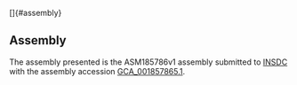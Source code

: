 []{#assembly}

Assembly
--------

The assembly presented is the ASM185786v1 assembly submitted to
[INSDC](http://www.insdc.org) with the assembly accession
[GCA\_001857865.1](http://www.ebi.ac.uk/ena/data/view/GCA_001857865.1).
